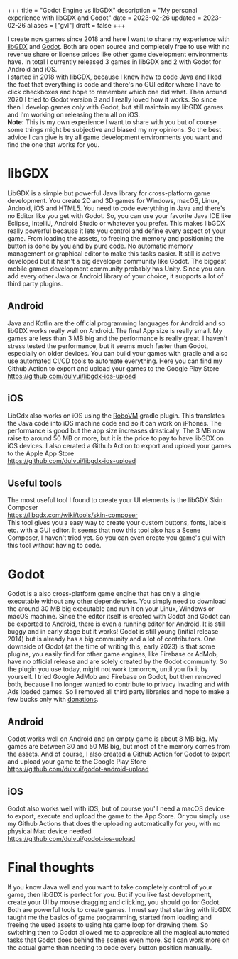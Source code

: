 +++
title = "Godot Engine vs libGDX"
description = "My personal experience with libGDX and Godot"
date = 2023-02-26
updated = 2023-02-26
aliases = ["gvl"]
draft = false
+++

I create now games since 2018 and here I want to share my experience with [libGDX](https://libgdx.com/) and [Godot](https://godotengine.org/).
Both are open source and completely free to use with no revenue share or license prices like other game development environments have.
In total I currently released 3 games in libGDX and 2 with Godot for Android and iOS.  
I started in 2018 with libGDX, because I knew how to code Java and liked the fact that everything is code and there's no GUI editor where I have to click checkboxes and hope to remember which one did what.
Then around 2020 I tried to Godot version 3 and I really loved how it works.
So since then I develop games only with Godot, but still maintain my libGDX games and I'm working on releasing them all on iOS.  
**Note:** This is my own experience I want to share with you but of course some things might be subjective and biased my my opinions.
So the best advice I can give is try all game development environments you want and find the one that works for you.   

# libGDX
LibGDX is a simple but powerful Java library for cross-platform game development. 
You create 2D and 3D games for Windows, macOS, Linux, Android, iOS and HTML5. 
You need to code everything in Java and there's no Editor like you get with Godot.
So, you can use your favorite Java IDE like Eclipse, IntelliJ, Android Studio or whatever you prefer.
This makes libGDX really powerful because it lets you control and define every aspect of your game.
From loading the assets, to freeing the memory and positioning the button is done by you and by pure code.
No automatic memory management or graphical editor to make this tasks easier.
It still is active developed but it hasn't a big developer community like Godot.
The biggest mobile games development community probably has Unity.
Since you can add every other Java or Android library of your choice, it supports a lot of third party plugins.

## Android
Java and Kotlin are the official programming languages for Android and so libGDX works really well on Android.
The final App size is really small.
My games are less than 3 MB big and the performance is really great.
I haven't stress tested the performance, but it seems much faster than Godot, especially on older devices.
You can build your games with gradle and also use automated CI/CD tools to automate everything.
Here you can find my Github Action to export and upload your games to the Google Play Store  
https://github.com/dulvui/libgdx-ios-upload

## iOS
LibGdx also works on iOS using the [RoboVM](https://github.com/robovm/robovm-gradle-plugin) gradle plugin.
This translates the Java code into iOS machine code and so it can work on iPhones.
The performance is good but the app size increases drastically.
The 3 MB now raise to around 50 MB or more, but it is the price to pay to have libGDX on iOS devices.
I also cerated a Github Action to export and upload your games to the Apple App Store  
https://github.com/dulvui/libgdx-ios-upload

## Useful tools
The most useful tool I found to create your UI elements is the libGDX Skin Composer  
https://libgdx.com/wiki/tools/skin-composer  
This tool gives you a easy way to create your custom buttons, fonts, labels etc. with a GUI editor.
It seems that now this tool also has a Scene Composer, I haven't tried yet.
So you can even create you game's gui with this tool without having to code.


# Godot
Godot is a also cross-platform game engine that has only a single executable without any other dependencies.
You simply need to download the around 30 MB big executable and run it on your Linux, Windows or macOS machine.
Since the editor itself is created with Godot and Godot can be exported to Android, there is even a running editor for Android.
It is still buggy and in early stage but it works!
Godot is still young (initial release 2014) but is already has a big community and a lot of contributors.
One downside of Godot (at the time of writing this, early 2023) is that some plugins, you easily find for other game engines, like Firebase or AdMob, have no official release and are solely created by the Godot community.
So the plugin you use today, might not work tomorrow, until you fix it by yourself.
I tried Google AdMob and Firebase on Godot, but then removed both, because I no longer wanted to contribute to privacy invading and with Ads loaded games.
So I removed all third party libraries and hope to make a few bucks only with [donations](/donate).

## Android
Godot works well on Android and an empty game is about 8 MB big.
My games are between 30 and 50 MB big, but most of the memory comes from the assets.
And of course, I also created a Github Action for Godot to export and upload your game to the Google Play Store  
https://github.com/dulvui/godot-android-upload  


## iOS
Godot also works well with iOS, but of course you'll need a macOS device to export, execute and upload the game to the App Store.
Or you simply use my Github Actions that does the uploading automatically for you, with no physical Mac device needed  
https://github.com/dulvui/godot-ios-upload  


# Final thoughts
If you know Java well and you want to take completely control of your game, then libGDX is perfect for you.
But if you like fast development, create your UI by mouse dragging and clicking, you should go for Godot.
Both are powerful tools to create games.
I must say that starting with libGDX taught me the basics of game programming, started from loading and freeing the used assets to using hte game loop for drawing them.
So switching then to Godot allowed me to appreciate all the magical automated tasks that Godot does behind the scenes even more.
So I can work more on the actual game than needing to code every button position manually.